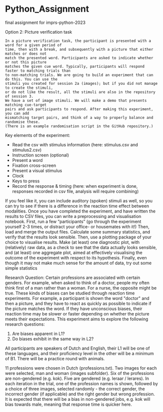 # Python_Assignment
final assignment for imprs-python-2023

Option 2: Picture verification task

    In a picture verification task, the participant is presented with a word for a given period of
    time, then with a break, and subsequently with a picture that either matches or does not
    match the presented word. Participants are asked to indicate whether or not this picture
    matches the given cue word. Typically, participants will respond faster to matching trials than
    to non-matching trials. We are going to build an experiment that can do this. You can use the
    stimuli you created for session 2a (images); but if you did not manage to create the stimuli,
    or do not like the result, all the stimuli are also in the repository of session 3.
    We have a set of image stimuli. We will make a demo that presents matching cue-target
    pairs and ask participants to respond. After making this experiment, you can add
    mismatching target pairs, and think of a way to properly balance and randomise these.
    (There is an example randomisation script in the GitHub repository.)

Key elements of the experiment:
- Read the csv with stimulus information (here: stimulus.csv and stimulus2.csv)
- Instruction screen (optional)
- Present a word 
- Fixation cross-screen
- Present a visual stimulus
- Clock
- Keys to press
- Record the response & timing (here: when experiment is done, responses recorded in csv file, analysis will require combining)

If you feel like it, you can include auditory (spoken) stimuli as well, so you can try to see if
there is a difference in the reaction time effect between modalities.
Once you have completed the experiment, and have written the results to CSV files, you can
write a preprocessing and visualisation notebook. First, run a few “participants” (go through
the experiment yourself 2-3 times, or distract your office- or housemates with it!) Then, load
and merge the output files. Calculate some summary statistics, and verify that the results
look sensible. Then, use a plotting package of your choice to visualise results. Make (at
least) one diagnostic plot, with (relatively) raw data, as a check to see that the data actually
looks sensible, and (at least) one aggregate plot, aimed at effectively visualising the
outcome of the experiment with respect to its hypothesis. Finally, even though it may not
make much sense for the amount of data, try out some simple statistics

Research Question: Certain professions are associated with certain genders. For example, when asked to think of a doctor, people my often think first of a man rather than a woman. For a nurse, the opposite might be true. These kinds of biases can be studied through reaction time experiments. For example, a participant is shown the word "doctor" and then a picture, and they have to react as quickly as possible to indicate if the picture matches the word. If they have unconscious biases, their reaction time may be slower or faster depending on whether the picture meets their expectations. This experiment aims to explore the following research questions: 
1) Are biases apparent in L1?
2) Do biases exhibit in the same way in L2?

All participants are speakers of Dutch and English, their L1 will be one of these languages, and their proficiency level in the other will be a minimum of B1. There will be a practice round with animals. 

11 professions were chosen in Dutch (professions.txt). Two images for each were selected, man and woman (images subfolder). Six of the professions are non-gendered (e.g. kok). Five are gendered (e.g. leraar / lerares). In each iteration in the trial, one of the profession names is shown, followed by a choice of three images, selected randomly - the correct gender, the incorrect gender (if applicable) and the right gender but wrong profession. It is expected that there will be a bias in non-gendered jobs, e.g. kok will bias towards male, meaning that response time is quicker here. 